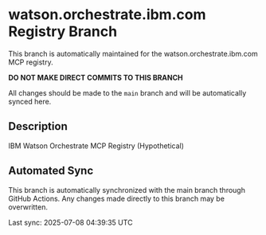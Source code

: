# watson.orchestrate.ibm.com Registry Branch

This branch is automatically maintained for the watson.orchestrate.ibm.com MCP registry.

**DO NOT MAKE DIRECT COMMITS TO THIS BRANCH**

All changes should be made to the `main` branch and will be automatically synced here.

## Description
IBM Watson Orchestrate MCP Registry (Hypothetical)

## Automated Sync
This branch is automatically synchronized with the main branch through GitHub Actions.
Any changes made directly to this branch may be overwritten.

Last sync: 2025-07-08 04:39:35 UTC
